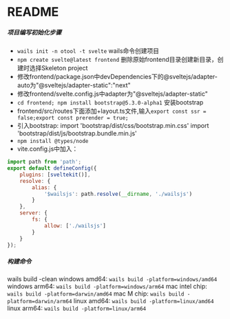 # README

##### 项目编写初始化步骤
* ``wails init -n otool -t svelte`` wails命令创建项目
* ``npm create svelte@latest frontend`` 删除原始frontend目录创建新目录，创建时选择Skeleton project
* 修改frontend/package.json中devDependencies下的@sveltejs/adapter-auto为"@sveltejs/adapter-static":"next"
* 修改frontend/svelte.config.js中adapter为"@sveltejs/adapter-static"
* ``cd frontend; npm install bootstrap@5.3.0-alpha1`` 安装bootstrap
* frontend/src/routes下面添加+layout.ts文件,输入``export const ssr = false;export const prerender = true;``
* 引入bootstrap: import 'bootstrap/dist/css/bootstrap.min.css'  import 'bootstrap/dist/js/bootstrap.bundle.min.js'
* ``npm install @types/node``
* vite.config.js中加入：
```javascript
import path from 'path';
export default defineConfig({
    plugins: [sveltekit()],
    resolve: {
        alias: {
            '$wailsjs': path.resolve(__dirname, './wailsjs')
        }
    },
    server: {
        fs: {
            allow: ['./wailsjs']
        }
    }
});
```

##### 构建命令
wails build -clean
windows amd64: ``wails build -platform=windows/amd64``
windows arm64: ``wails build -platform=windows/arm64``
mac intel chip: ``wails build -platform=darwin/amd64``
mac M chip: ``wails build -platform=darwin/arm64``
linux amd64: ``wails build -platform=linux/amd64``
linux arm64: ``wails build -platform=linux/arm64``

